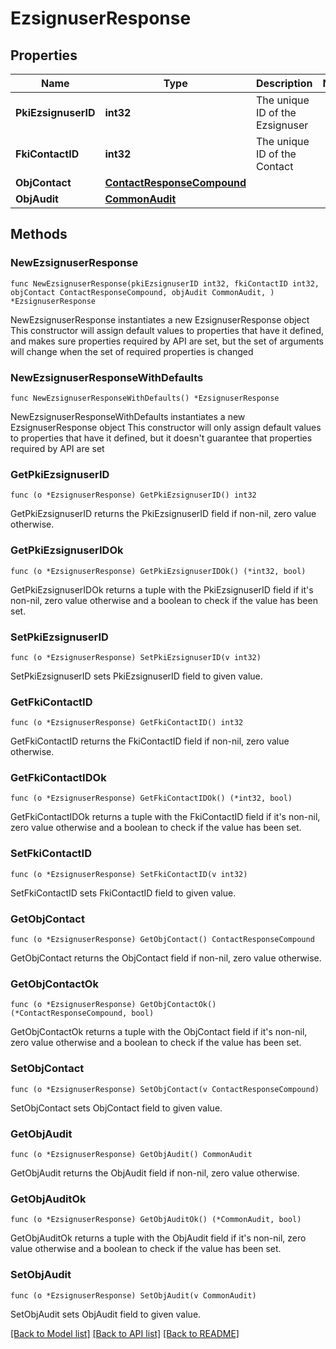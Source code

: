 # EzsignuserResponse

## Properties

Name | Type | Description | Notes
------------ | ------------- | ------------- | -------------
**PkiEzsignuserID** | **int32** | The unique ID of the Ezsignuser | 
**FkiContactID** | **int32** | The unique ID of the Contact | 
**ObjContact** | [**ContactResponseCompound**](ContactResponseCompound.md) |  | 
**ObjAudit** | [**CommonAudit**](CommonAudit.md) |  | 

## Methods

### NewEzsignuserResponse

`func NewEzsignuserResponse(pkiEzsignuserID int32, fkiContactID int32, objContact ContactResponseCompound, objAudit CommonAudit, ) *EzsignuserResponse`

NewEzsignuserResponse instantiates a new EzsignuserResponse object
This constructor will assign default values to properties that have it defined,
and makes sure properties required by API are set, but the set of arguments
will change when the set of required properties is changed

### NewEzsignuserResponseWithDefaults

`func NewEzsignuserResponseWithDefaults() *EzsignuserResponse`

NewEzsignuserResponseWithDefaults instantiates a new EzsignuserResponse object
This constructor will only assign default values to properties that have it defined,
but it doesn't guarantee that properties required by API are set

### GetPkiEzsignuserID

`func (o *EzsignuserResponse) GetPkiEzsignuserID() int32`

GetPkiEzsignuserID returns the PkiEzsignuserID field if non-nil, zero value otherwise.

### GetPkiEzsignuserIDOk

`func (o *EzsignuserResponse) GetPkiEzsignuserIDOk() (*int32, bool)`

GetPkiEzsignuserIDOk returns a tuple with the PkiEzsignuserID field if it's non-nil, zero value otherwise
and a boolean to check if the value has been set.

### SetPkiEzsignuserID

`func (o *EzsignuserResponse) SetPkiEzsignuserID(v int32)`

SetPkiEzsignuserID sets PkiEzsignuserID field to given value.


### GetFkiContactID

`func (o *EzsignuserResponse) GetFkiContactID() int32`

GetFkiContactID returns the FkiContactID field if non-nil, zero value otherwise.

### GetFkiContactIDOk

`func (o *EzsignuserResponse) GetFkiContactIDOk() (*int32, bool)`

GetFkiContactIDOk returns a tuple with the FkiContactID field if it's non-nil, zero value otherwise
and a boolean to check if the value has been set.

### SetFkiContactID

`func (o *EzsignuserResponse) SetFkiContactID(v int32)`

SetFkiContactID sets FkiContactID field to given value.


### GetObjContact

`func (o *EzsignuserResponse) GetObjContact() ContactResponseCompound`

GetObjContact returns the ObjContact field if non-nil, zero value otherwise.

### GetObjContactOk

`func (o *EzsignuserResponse) GetObjContactOk() (*ContactResponseCompound, bool)`

GetObjContactOk returns a tuple with the ObjContact field if it's non-nil, zero value otherwise
and a boolean to check if the value has been set.

### SetObjContact

`func (o *EzsignuserResponse) SetObjContact(v ContactResponseCompound)`

SetObjContact sets ObjContact field to given value.


### GetObjAudit

`func (o *EzsignuserResponse) GetObjAudit() CommonAudit`

GetObjAudit returns the ObjAudit field if non-nil, zero value otherwise.

### GetObjAuditOk

`func (o *EzsignuserResponse) GetObjAuditOk() (*CommonAudit, bool)`

GetObjAuditOk returns a tuple with the ObjAudit field if it's non-nil, zero value otherwise
and a boolean to check if the value has been set.

### SetObjAudit

`func (o *EzsignuserResponse) SetObjAudit(v CommonAudit)`

SetObjAudit sets ObjAudit field to given value.



[[Back to Model list]](../README.md#documentation-for-models) [[Back to API list]](../README.md#documentation-for-api-endpoints) [[Back to README]](../README.md)



